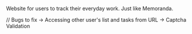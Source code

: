 Website for users to track their everyday work. Just like Memoranda.

// Bugs to fix  -> Accessing other user's list and tasks from URL
				-> Captcha Validation
				